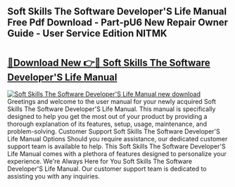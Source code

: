 ## Soft Skills The Software Developer'S Life Manual Free Pdf Download - Part-pU6 New Repair Owner Guide - User Service Edition NITMK

# <h2><a href="http://cf12.oget.top/?id=Soft+Skills+The+Software+Developer%27S+Life+Manual">🔗Download New 👉🔴 Soft Skills The Software Developer'S Life Manual</a></h2>

[![Soft Skills The Software Developer'S Life Manual new download](https://i.imgur.com/5g1atiW.png)](http://cf12.oget.top/?id=Soft+Skills+The+Software+Developer%27S+Life+Manual)
Greetings and welcome to the user manual for your newly acquired Soft Skills The Software Developer'S Life Manual. This manual is specifically designed to help you get the most out of your product by providing a thorough explanation of its features, setup, usage, maintenance, and problem-solving. Customer Support Soft Skills The Software Developer'S Life Manual Options Should you require assistance, our dedicated customer support team is available to help. This Soft Skills The Software Developer'S Life Manual comes with a plethora of features designed to personalize your experience. We're Always Here for You Soft Skills The Software Developer'S Life Manual. Our customer support team is dedicated to assisting you with any inquiries.
